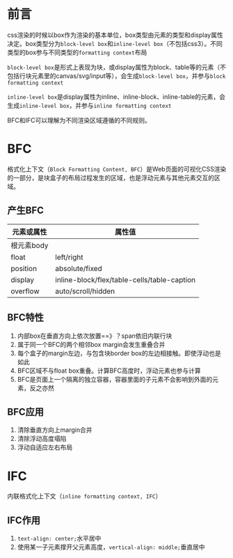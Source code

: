 # 前言
css渲染的时候以box作为渲染的基本单位，box类型由元素的类型和display属性决定。box类型分为`block-level box`和`inline-level box`（不包括css3）。不同类型的box参与不同类型的`formatting context`布局

`block-level box`是形式上表现为块，或display属性为block、table等的元素（不包括行块元素里的canvas/svg/input等），会生成`block-level box`，并参与`block formatting context`

`inline-level box`是display属性为inline、inline-block、inline-table的元素，会生成`inline-level box`，并参与`inline formatting context`

BFC和IFC可以理解为不同渲染区域遵循的不同规则。

# BFC
格式化上下文（`Block Formatting Content, BFC`）是Web页面的可视化CSS渲染的一部分，是块盒子的布局过程发生的区域，也是浮动元素与其他元素交互的区域。
## 产生BFC
| 元素或属性 | 属性值 |
| ---- | ----|
| 根元素body | |
| float | left/right |
| position | absolute/fixed |
| display | inline-block/flex/table-cells/table-caption |
| overflow | auto/scroll/hidden |

## BFC特性
1. 内部box在垂直方向上依次放置==》？span依旧内联行块
2. 属于同一个BFC的两个相邻box margin会发生重叠合并
3. 每个盒子的margin左边，与包含块border box的左边相接触。即使浮动也是如此
4. BFC区域不与float box重叠。计算BFC高度时，浮动元素也参与计算
5. BFC是页面上一个隔离的独立容器，容器里面的子元素不会影响到外面的元素，反之亦然

## BFC应用
1. 清除垂直方向上margin合并
2. 清除浮动高度塌陷
3. 浮动自适应左右布局

# IFC
内联格式化上下文（`inline formatting context, IFC`）

## IFC作用
1. `text-align: center;`水平居中
2. 使用某一子元素撑开父元素高度，`vertical-align: middle;`垂直居中